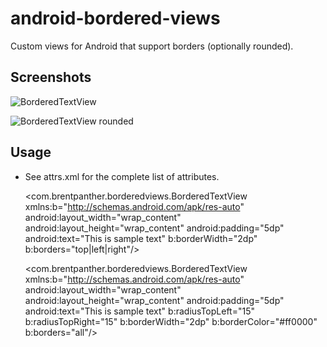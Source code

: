 android-bordered-views
======================

Custom views for Android that support borders (optionally rounded).

Screenshots
-----------

![BorderedTextView](https://raw.github.com/hwki/android-bordered-views/master/BorderedViews/screens/screen1.png)

![BorderedTextView rounded](https://raw.github.com/hwki/android-bordered-views/master/BorderedViews/screens/screen2.png)

Usage
-----

* See attrs.xml for the complete list of attributes.

    <com.brentpanther.borderedviews.BorderedTextView
        xmlns:b="http://schemas.android.com/apk/res-auto"
        android:layout_width="wrap_content"
        android:layout_height="wrap_content"
        android:padding="5dp"
        android:text="This is sample text"
        b:borderWidth="2dp"
        b:borders="top|left|right"/>
		
	<com.brentpanther.borderedviews.BorderedTextView
        xmlns:b="http://schemas.android.com/apk/res-auto"
        android:layout_width="wrap_content"
        android:layout_height="wrap_content"
        android:padding="5dp"
        android:text="This is sample text"
        b:radiusTopLeft="15"
        b:radiusTopRight="15"
        b:borderWidth="2dp"
        b:borderColor="#ff0000"
        b:borders="all"/>
	